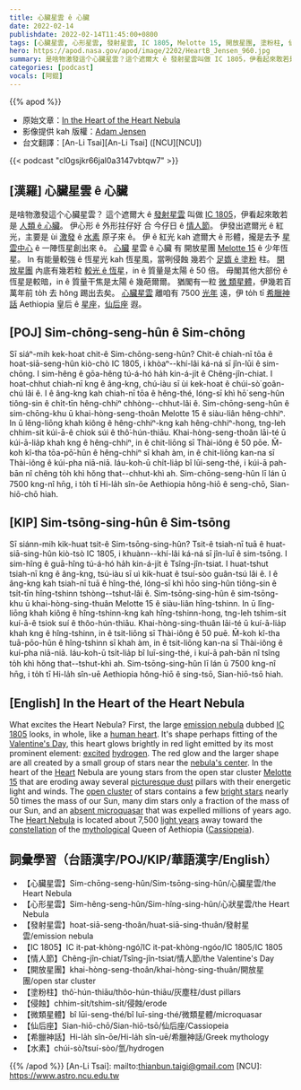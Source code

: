 ```yaml
---
title: 心臟星雲 ê 心臟
date: 2022-02-14
publishdate: 2022-02-14T11:45:00+0800
tags: [心臟星雲, 心形星雲, 發射星雲, IC 1805, Melotte 15, 開放星團, 塗粉柱, 仙后座, 微類星體, 水素]
hero: https://apod.nasa.gov/apod/image/2202/HeartB_Jensen_960.jpg
summary: 是啥物激發這个心臟星雲？這个遮爾大 ê 發射星雲叫做 IC 1805，伊看起來敢若是人類 ê 心臟。
categories: [podcast]
vocals: [阿錕]
---
```


{{% apod %}}

- 原始文章：[In the Heart of the Heart Nebula](https://apod.nasa.gov/apod/ap220214.html)
- 影像提供 kah 版權：[Adam Jensen](mailto:adam-jensen@hotmail.com)
- 台文翻譯：[An-Li Tsai][An-Li Tsai] ([NCU][NCU])

{{< podcast "cl0gsjkr66jal0a3147vbtqw7" >}}

## [漢羅] 心臟星雲 ê 心臟
是啥物激發這个心臟星雲？
這个遮爾大 ê [發射星雲][emission nebula] 叫做 [IC 1805][IC 1805]，伊看起來敢若是 [人類 ê 心臟][human heart]。
伊心形 ê 外形拄仔好 合 今仔日 ê [情人節][Valentine's Day]。
伊發出遮爾光 ê 紅光，主要是 ùi [激發][excited] ê [水素][hydrogen] 原子來 ê。
伊 ê 紅光 kah 遮爾大 ê 形體，攏是去予 [星雲中心][nebula's center] ê 一陣恆星創出來 ê。
[心臟][Heart] 星雲 ê 心臟 有 開放星團 [Melotte 15][Melotte 15] ê 少年恆星。
In 有能量較強 ê 恆星光 kah 恆星風，當咧侵蝕 幾若个 [足媠 ê 塗粉][picturesque dust] 柱。
[開放星團][open cluster] 內底有幾若粒 [較光 ê 恆星][bright stars]，in ê 質量是太陽 ê 50 倍。
毋閣其他大部份 ê 恆星是較暗，in ê 質量干焦是太陽 ê 幾葩爾爾。
猶閣有一粒 [微 類星體][absent microquasar]，伊幾若百萬年前 to̍h 去 hŏng 踢出去矣。
[心臟星雲][Heart Nebula] 離咱有 7500 [光年][light years] 遠，伊 to̍h tī [希臘神話][mythological] Aethiopia 皇后 ê [星座][constellation]，[仙后座][Cassiopeia] 遐。


## [POJ] Sim-chōng-seng-hûn ê Sim-chōng
Sī siáⁿ-mih kek-hoat chit-ê Sim-chōng-seng-hûn?
Chit-ê chiah-nī tōa ê hoat-siā-seng-hûn kiò-chò IC 1805, i khòaⁿ--khí-lâi ká-ná sī jîn-lūi ê sim-chōng.
I sim-hêng ê gōa-hêng tú-á-hó ha̍h kin-á-ji̍t ê Chêng-jîn-chiat.
I hoat-chhut chiah-nī kng ê âng-kng, chú-iàu sī ùi kek-hoat ê chúi-sò͘ goân-chú lâi ê.
I ê âng-kng kah chiah-nī tōa ê hêng-thé, lóng-sī khì hō͘ seng-hûn tiông-sin ê chi̍t-tīn hêng-chhiⁿ chhòng--chhut-lâi ê.
Sim-chōng-seng-hûn ê sim-chōng-khu ū khai-hòng-seng-thoân Melotte 15 ê siàu-liân hêng-chhiⁿ.
In ū lêng-liōng khah kiông ê hêng-chhiⁿ-kng kah hêng-chhiⁿ-hong, tng-leh chhim-sit kúi-ā-ê chiok súi ê thô͘-hún-thiāu.
Khai-hòng-seng-thoân lāi-té ū kúi-ā-lia̍p khah kng ê hêng-chhiⁿ, in ê chit-liōng sī Thài-iông ê 50 pōe.
M̄-koh kî-tha tōa-pō͘-hūn ê hêng-chhiⁿ sī khah àm, in ê chit-liōng kan-na sī Thài-iông ê kúi-pha niā-niā.
Iáu-koh-ū chi̍t-lia̍p bî lūi-seng-thé, i kúi-ā pah-bān nî chêng to̍h khì hŏng that--chhut-khì ah.
Sim-chōng-seng-hûn lī lán ū 7500 kng-nî hn̄g, i to̍h tī Hi-la̍h sîn-ōe Aethiopia hông-hiō ê seng-chō, Sian-hiō-chō hiah.

## [KIP] Sim-tsōng-sing-hûn ê Sim-tsōng
Sī siánn-mih kik-huat tsit-ê Sim-tsōng-sing-hûn?
Tsit-ê tsiah-nī tuā ê huat-siā-sing-hûn kiò-tsò IC 1805, i khuànn--khí-lâi ká-ná sī jîn-luī ê sim-tsōng.
I sim-hîng ê guā-hîng tú-á-hó ha̍h kin-á-ji̍t ê Tsîng-jîn-tsiat.
I huat-tshut tsiah-nī kng ê âng-kng, tsú-iàu sī uì kik-huat ê tsuí-sòo guân-tsú lâi ê.
I ê âng-kng kah tsiah-nī tuā ê hîng-thé, lóng-sī khì hōo sing-hûn tiông-sin ê tsi̍t-tīn hîng-tshinn tshòng--tshut-lâi ê.
Sim-tsōng-sing-hûn ê sim-tsōng-khu ū khai-hòng-sing-thuân Melotte 15 ê siàu-liân hîng-tshinn.
In ū lîng-liōng khah kiông ê hîng-tshinn-kng kah hîng-tshinn-hong, tng-leh tshim-sit kuí-ā-ê tsiok suí ê thôo-hún-thiāu.
Khai-hòng-sing-thuân lāi-té ū kuí-ā-lia̍p khah kng ê hîng-tshinn, in ê tsit-liōng sī Thài-iông ê 50 puē.
M̄-koh kî-tha tuā-pōo-hūn ê hîng-tshinn sī khah àm, in ê tsit-liōng kan-na sī Thài-iông ê kuí-pha niā-niā.
Iáu-koh-ū tsi̍t-lia̍p bî luī-sing-thé, i kuí-ā pah-bān nî tsîng to̍h khì hŏng that--tshut-khì ah.
Sim-tsōng-sing-hûn lī lán ū 7500 kng-nî hn̄g, i to̍h tī Hi-la̍h sîn-uē Aethiopia hông-hiō ê sing-tsō, Sian-hiō-tsō hiah.

## [English] In the Heart of the Heart Nebula
What excites the Heart Nebula?
First, the large [emission nebula][emission nebula] dubbed [IC 1805][IC 1805] looks, in whole, like a [human heart][human heart].
It's shape perhaps fitting of the [Valentine's Day][Valentine's Day], this heart glows brightly in red light emitted by its most prominent element: [excited][excited] [hydrogen][hydrogen].
The red glow and the larger shape are all created by a small group of stars near the [nebula's center][nebula's center].
In the heart of the [Heart][Heart] Nebula are young stars from the open star cluster [Melotte 15][Melotte 15] that are eroding away several [picturesque dust][picturesque dust] pillars with their energetic light and winds.
The [open cluster][open cluster] of stars contains a few [bright stars][bright stars] nearly 50 times the mass of our Sun, many dim stars only a fraction of the mass of our Sun, and an [absent microquasar][absent microquasar] that was expelled millions of years ago.
The [Heart Nebula][Heart Nebula] is located about 7,500 [light years][light years] away toward the [constellation][constellation] of the [mythological][mythological] Queen of Aethiopia ([Cassiopeia][Cassiopeia]).

## 詞彙學習（台語漢字/POJ/KIP/華語漢字/English）
- 【心臟星雲】Sim-chōng-seng-hûn/Sim-tsōng-sing-hûn/心臟星雲/the Heart Nebula
- 【心形星雲】Sim-hêng-seng-hûn/Sim-hîng-sing-hûn/心狀星雲/the Heart Nebula
- 【發射星雲】hoat-siā-seng-thoân/huat-siā-sing-thuân/發射星雲/emission nebula
- 【IC 1805】IC it-pat-khòng-ngó͘/IC it-pat-khòng-ngóo/IC 1805/IC 1805
- 【情人節】Chêng-jîn-chiat/Tsîng-jîn-tsiat/情人節/the Valentine's Day
- 【開放星團】khai-hòng-seng-thoân/khai-hòng-sing-thuân/開放星團/open star cluster
- 【塗粉柱】thô͘-hún-thiāu/thôo-hún-thiāu/灰塵柱/dust pillars
- 【侵蝕】chhim-si̍t/tshim-si̍t/侵蝕/erode
- 【微類星體】bî lūi-seng-thé/bî luī-sing-thé/微類星體/microquasar
- 【仙后座】Sian-hiō-chō/Sian-hiō-tsō/仙后座/Cassiopeia
- 【希臘神話】Hi-la̍h sîn-ōe/Hi-la̍h sîn-uē/希臘神話/Greek mythology
- 【水素】chúi-sò͘/tsuí-sòo/氫/hydrogen

{{% /apod %}}
[An-Li Tsai]: mailto:thianbun.taigi@gmail.com
[NCU]: https://www.astro.ncu.edu.tw


[emission nebula]:https://apod.nasa.gov/apod/fap/emission_nebulae.html
[IC 1805]:https://apod.nasa.gov/apod/ap130304.html
[human heart]:https://www.pbs.org/wgbh/nova/heart/heartmap.html
[Valentine's Day]:https://en.wikipedia.org/wiki/Valentine%27s_Day
[excited]:https://en.wikipedia.org/wiki/Excited_state
[hydrogen]:https://en.wikipedia.org/wiki/Hydrogen
[nebula's center]:https://apod.nasa.gov/apod/ap141018.html
[Heart]:https://www.youtube.com/watch?v=lcOxhH8N3Bo
[Melotte 15]:https://apod.nasa.gov/apod/ap170210.html
[picturesque dust]:http://www.fearfuladventurer.com/wp-content/uploads/2011/12/dust_bunny.jpg
[open cluster]:https://en.wikipedia.org/wiki/Open_cluster
[bright stars]:https://ui.adsabs.harvard.edu/abs/2006A%26A...456.1121D/abstract
[absent microquasar]:https://apod.nasa.gov/apod/ap040916.html
[Heart Nebula]:https://en.wikipedia.org/wiki/Heart_Nebula
[light years]:https://starchild.gsfc.nasa.gov/docs/StarChild/questions/question19.html
[constellation]:https://spaceplace.nasa.gov/constellations/en/
[mythological]:https://en.wikipedia.org/wiki/Cassiopeia_(mother_of_Andromeda)
[Cassiopeia]:https://en.wikipedia.org/wiki/Cassiopeia_(constellation)
